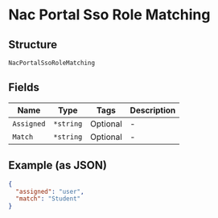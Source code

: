 
# Nac Portal Sso Role Matching

## Structure

`NacPortalSsoRoleMatching`

## Fields

| Name | Type | Tags | Description |
|  --- | --- | --- | --- |
| `Assigned` | `*string` | Optional | - |
| `Match` | `*string` | Optional | - |

## Example (as JSON)

```json
{
  "assigned": "user",
  "match": "Student"
}
```

